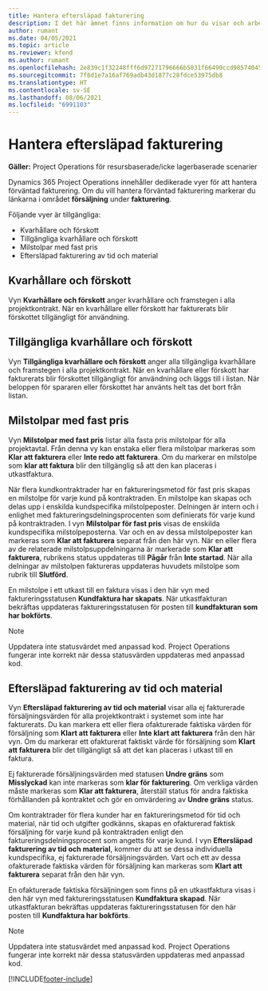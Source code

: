 ```yaml
---
title: Hantera eftersläpad fakturering
description: I det här ämnet finns information om hur du visar och arbetar med faktureringseftersläpning i Project Operations.
author: rumant
ms.date: 04/05/2021
ms.topic: article
ms.reviewer: kfend
ms.author: rumant
ms.openlocfilehash: 2e839c1f32248fff6d97271796666b5031f66490ccd98574045b770100bf379f
ms.sourcegitcommit: 7f8d1e7a16af769adb43d1877c28fdce53975db8
ms.translationtype: HT
ms.contentlocale: sv-SE
ms.lasthandoff: 08/06/2021
ms.locfileid: "6991103"
---
```

# <a name="manage-billing-backlog"></a>Hantera eftersläpad fakturering

**Gäller:** Project Operations för resursbaserade/icke lagerbaserade scenarier

Dynamics 365 Project Operations innehåller dedikerade vyer för att hantera förväntad fakturering. Om du vill hantera förväntad fakturering markerar du länkarna i området **försäljning** under **fakturering**. 

Följande vyer är tillgängliga:

- Kvarhållare och förskott
- Tillgängliga kvarhållare och förskott
- Milstolpar med fast pris
- Eftersläpad fakturering av tid och material

## <a name="retainers-and-advances"></a>Kvarhållare och förskott

Vyn **Kvarhållare och förskott** anger kvarhållare och framstegen i alla projektkontrakt. När en kvarhållare eller förskott har fakturerats blir förskottet tillgängligt för användning.

## <a name="available-retainers-and-advances"></a>Tillgängliga kvarhållare och förskott

Vyn **Tillgängliga kvarhållare och förskott** anger alla tillgängliga kvarhållare och framstegen i alla projektkontrakt. När en kvarhållare eller förskott har fakturerats blir förskottet tillgängligt för användning och läggs till i listan. När beloppen för spararen eller förskottet har använts helt tas det bort från listan.

## <a name="fixed-price-milestones"></a>Milstolpar med fast pris

Vyn **Milstolpar med fast pris** listar alla fasta pris milstolpar för alla projektavtal. Från denna vy kan enstaka eller flera milstolpar markeras som **Klar att fakturera** eller **Inte redo att fakturera**. Om du markerar en milstolpe som **klar att faktura** blir den tillgänglig så att den kan placeras i utkastfaktura.

När flera kundkontraktrader har en faktureringsmetod för fast pris skapas en milstolpe för varje kund på kontraktraden. En milstolpe kan skapas och delas upp i enskilda kundspecifika milstolpeposter. Delningen är intern och i enlighet med faktureringsdelningsprocenten som definierats för varje kund på kontraktraden. I vyn **Milstolpar för fast pris** visas de enskilda kundspecifika milstolpeposterna. Var och en av dessa milstolpeposter kan markeras som **Klar att fakturera** separat från den här vyn. När en eller flera av de relaterade milstolpsuppdelningarna är markerade som **Klar att fakturera**, rubrikens status uppdateras till **Pågår** från **Inte startad**. När alla delningar av milstolpen faktureras uppdateras huvudets milstolpe som rubrik till **Slutförd**.

En milstolpe i ett utkast till en faktura visas i den här vyn med faktureringsstatusen **Kundfaktura har skapats**. När utkastfakturan bekräftas uppdateras faktureringsstatusen för posten till **kundfakturan som har bokförts**. 

> [!NOTE] 
> Uppdatera inte statusvärdet med anpassad kod. Project Operations fungerar inte korrekt när dessa statusvärden uppdateras med anpassad kod.

## <a name="time-and-material-billing-backlog"></a>Eftersläpad fakturering av tid och material

Vyn **Eftersläpad fakturering av tid och material** visar alla ej fakturerade försäljningsvärden för alla projektkontrakt i systemet som inte har fakturerats. Du kan markera ett eller flera ofakturerade faktiska värden för försäljning som **Klart att fakturera** eller **Inte klart att fakturera** från den här vyn. Om du markerar ett ofakturerat faktiskt värde för försäljning som **Klart att fakturera** blir det tillgängligt så att det kan placeras i utkast till en faktura.

Ej fakturerade försäljningsvärden med statusen **Undre gräns** som **Misslyckad** kan inte markeras som **klar för fakturering**. Om verkliga värden måste markeras som **Klar att fakturera**, återställ status för andra faktiska förhållanden på kontraktet och gör en omvärdering av **Undre gräns** status.

Om kontraktrader för flera kunder har en faktureringsmetod för tid och material, när tid och utgifter godkänns, skapas en ofakturerad faktisk försäljning för varje kund på kontraktraden enligt den faktureringsdelningsprocent som angetts för varje kund. I vyn **Eftersläpad fakturering av tid och material**, kommer du att se dessa individuella kundspecifika, ej fakturerade försäljningsvärden. Vart och ett av dessa ofakturerade faktiska värden för försäljning kan markeras som **Klart att fakturera** separat från den här vyn.

En ofakturerade faktiska försäljningen som finns på en utkastfaktura visas i den här vyn med faktureringsstatusen **Kundfaktura skapad**. När utkastfakturan bekräftas uppdateras faktureringsstatusen för den här posten till **Kundfaktura har bokförts**. 

> [!NOTE] 
> Uppdatera inte statusvärdet med anpassad kod. Project Operations fungerar inte korrekt när dessa statusvärden uppdateras med anpassad kod.


[!INCLUDE[footer-include](../includes/footer-banner.md)]
